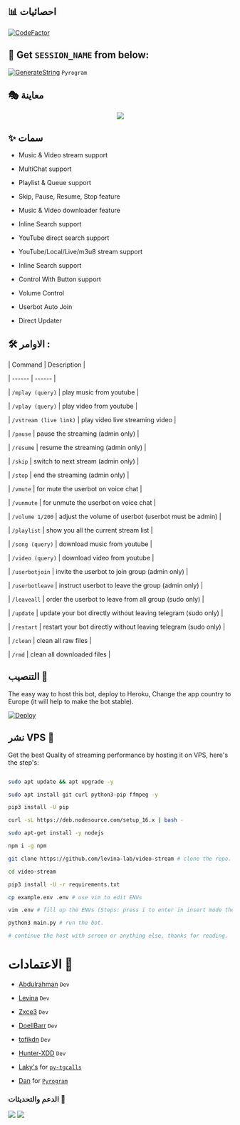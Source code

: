 

## 📊 احصائيات

[![CodeFactor](https://www.codefactor.io/repository/github/levina-lab/video-stream/badge)](https://www.codefactor.io/repository/github/levina-lab/video-stream)

## 🧪 Get `SESSION_NAME` from below:

[![GenerateString](https://img.shields.io/badge/repl.it-generateString-yellowgreen)](https://replit.com/@levinalab/StringSession#main.py) ``Pyrogram``

## 🎭 معاينة

<p align="center">

  <img src="https://telegra.ph/file/b8c1461bcbbad5664aa48.png">

</p>

## ✨ سمات

- Music & Video stream support

- MultiChat support

- Playlist & Queue support

- Skip, Pause, Resume, Stop feature

- Music & Video downloader feature

- Inline Search support

- YouTube direct search support

- YouTube/Local/Live/m3u8 stream support

- Inline Search support

- Control With Button support

- Volume Control

- Userbot Auto Join

- Direct Updater

## 🛠 الاوامر :

| Command | Description |

| ------ | ------ |

| `/mplay (query)` | play music from youtube |

| `/vplay (query)` | play video from youtube |

| `/vstream (live link)` | play video live streaming video |

| `/pause` | pause the streaming (admin only) |

| `/resume` | resume the streaming (admin only) |

| `/skip` | switch to next stream (admin only) |

| `/stop` | end the streaming (admin only) |

| `/vmute` | for mute the userbot on voice chat |

| `/vunmute` | for unmute the userbot on voice chat |

| `/volume 1/200` | adjust the volume of userbot (userbot must be admin) |

| `/playlist` | show you all the current stream list |

| `/song (query)` | download music from youtube |

| `/video (query)` | download video from youtube |

| `/userbotjoin` | invite the userbot to join group (admin only) |

| `/userbotleave` | instruct userbot to leave the group (admin only) |

| `/leaveall` | order the userbot to leave from all group (sudo only) |

| `/update` | update your bot directly without leaving telegram (sudo only) |

| `/restart` | restart your bot directly without leaving telegram (sudo only) |

| `/clean` | clean all raw files |

| `/rmd` | clean all downloaded files |

## التنصيب 💜

The easy way to host this bot, deploy to Heroku, Change the app country to Europe (it will help to make the bot stable).

[![Deploy](https://www.herokucdn.com/deploy/button.svg)](https://heroku.com/deploy?template=https://github.com/Abdulrahmman8894/ZEZO_MUSIC1)

## نشر VPS 📡

Get the best Quality of streaming performance by hosting it on VPS, here's the step's:

```sh

sudo apt update && apt upgrade -y

sudo apt install git curl python3-pip ffmpeg -y

pip3 install -U pip

curl -sL https://deb.nodesource.com/setup_16.x | bash -

sudo apt-get install -y nodejs

npm i -g npm

git clone https://github.com/levina-lab/video-stream # clone the repo.

cd video-stream

pip3 install -U -r requirements.txt

cp example.env .env # use vim to edit ENVs

vim .env # fill up the ENVs (Steps: press i to enter in insert mode then edit the file. Press Esc to exit the editing mode then type :wq! and press Enter key to save the file).

python3 main.py # run the bot.

# continue the host with screen or anything else, thanks for reading.

```

# الاعتمادات 💖

- [Abdulrahman](https://github.com/Abdulrahmman8894) ``Dev``

- [Levina](https://github.com/levina-lab) ``Dev``

- [Zxce3](https://github.com/Zxce3) ``Dev``

- [DoellBarr](https://github.com/DoellBarr) ``Dev``

- [tofikdn](https://github.com/tofikdn) ``Dev``

- [Hunter-XDD](https://github.com/Hunter-XDD) ``Dev``

- [Laky's](https://github.com/Laky-64) for [``py-tgcalls``](https://github.com/pytgcalls/pytgcalls)

- [Dan](https://github.com/delivrance) for [``Pyrogram``](https://github.com/pyrogram)

### الدعم والتحديثات 🎑

<a href="https://t.me/BAR_ZEZO"><img src="https://img.shields.io/badge/Join-Group%20Support-blue.svg?style=for-the-badge&logo=Telegram"></a> <a href="https://t.me/zezoteams"><img src="https://img.shields.io/badge/Join-Updates%20Channel-blue.svg?style=for-the-badge&logo=Telegram"></a> 

